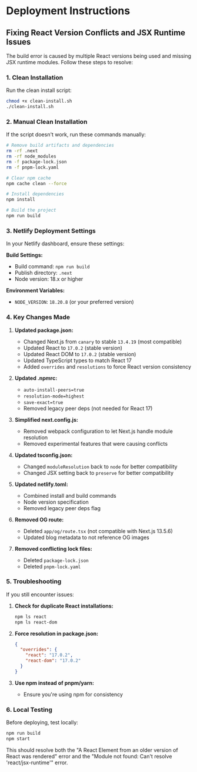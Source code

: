 # Deployment Instructions

## Fixing React Version Conflicts and JSX Runtime Issues

The build error is caused by multiple React versions being used and missing JSX runtime modules. Follow these steps to resolve:

### 1. Clean Installation
Run the clean install script:
```bash
chmod +x clean-install.sh
./clean-install.sh
```

### 2. Manual Clean Installation
If the script doesn't work, run these commands manually:

```bash
# Remove build artifacts and dependencies
rm -rf .next
rm -rf node_modules
rm -f package-lock.json
rm -f pnpm-lock.yaml

# Clear npm cache
npm cache clean --force

# Install dependencies
npm install

# Build the project
npm run build
```

### 3. Netlify Deployment Settings

In your Netlify dashboard, ensure these settings:

**Build Settings:**
- Build command: `npm run build`
- Publish directory: `.next`
- Node version: 18.x or higher

**Environment Variables:**
- `NODE_VERSION`: `18.20.8` (or your preferred version)

### 4. Key Changes Made

1. **Updated package.json:**
   - Changed Next.js from `canary` to stable `13.4.19` (most compatible)
   - Updated React to `17.0.2` (stable version)
   - Updated React DOM to `17.0.2` (stable version)
   - Updated TypeScript types to match React 17
   - Added `overrides` and `resolutions` to force React version consistency

2. **Updated .npmrc:**
   - `auto-install-peers=true`
   - `resolution-mode=highest`
   - `save-exact=true`
   - Removed legacy peer deps (not needed for React 17)

3. **Simplified next.config.js:**
   - Removed webpack configuration to let Next.js handle module resolution
   - Removed experimental features that were causing conflicts

4. **Updated tsconfig.json:**
   - Changed `moduleResolution` back to `node` for better compatibility
   - Changed JSX setting back to `preserve` for better compatibility

5. **Updated netlify.toml:**
   - Combined install and build commands
   - Node version specification
   - Removed legacy peer deps flag

6. **Removed OG route:**
   - Deleted `app/og/route.tsx` (not compatible with Next.js 13.5.6)
   - Updated blog metadata to not reference OG images

7. **Removed conflicting lock files:**
   - Deleted `package-lock.json`
   - Deleted `pnpm-lock.yaml`

### 5. Troubleshooting

If you still encounter issues:

1. **Check for duplicate React installations:**
   ```bash
   npm ls react
   npm ls react-dom
   ```

2. **Force resolution in package.json:**
   ```json
   {
     "overrides": {
       "react": "17.0.2",
       "react-dom": "17.0.2"
     }
   }
   ```

3. **Use npm instead of pnpm/yarn:**
   - Ensure you're using npm for consistency

### 6. Local Testing

Before deploying, test locally:
```bash
npm run build
npm start
```

This should resolve both the "A React Element from an older version of React was rendered" error and the "Module not found: Can't resolve 'react/jsx-runtime'" error. 